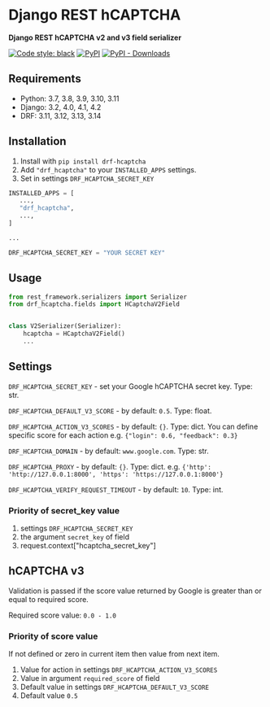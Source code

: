 # Django REST hCAPTCHA

**Django REST hCAPTCHA v2 and v3 field serializer**


[![Code style: black](https://img.shields.io/badge/code%20style-black-000000.svg)](https://github.com/psf/black)
[![PyPI](https://img.shields.io/pypi/v/drf-hcaptcha)](https://pypi.org/project/drf-hcaptcha/)
[![PyPI - Downloads](https://img.shields.io/pypi/dm/drf-hcaptcha)](https://pypi.org/project/drf-hcaptcha/)

## Requirements

*   Python: 3.7, 3.8, 3.9, 3.10, 3.11
*   Django: 3.2, 4.0, 4.1, 4.2
*   DRF: 3.11, 3.12, 3.13, 3.14

## Installation
1.  Install with `pip install drf-hcaptcha`
2.  Add `"drf_hcaptcha"` to your `INSTALLED_APPS` settings.
3.  Set in settings `DRF_HCAPTCHA_SECRET_KEY`

```python
INSTALLED_APPS = [
   ...,
   "drf_hcaptcha",
   ...,
]

...

DRF_HCAPTCHA_SECRET_KEY = "YOUR SECRET KEY"
```

## Usage

```python
from rest_framework.serializers import Serializer
from drf_hcaptcha.fields import HCaptchaV2Field


class V2Serializer(Serializer):
    hcaptcha = HCaptchaV2Field()
    ...

```

## Settings

`DRF_HCAPTCHA_SECRET_KEY` - set your Google hCAPTCHA secret key. Type: str.

`DRF_HCAPTCHA_DEFAULT_V3_SCORE` - by default: `0.5`. Type: float.

`DRF_HCAPTCHA_ACTION_V3_SCORES` - by default: `{}`. Type: dict. You can define specific score for each action e.g. `{"login": 0.6, "feedback": 0.3}`

`DRF_HCAPTCHA_DOMAIN` - by default: `www.google.com`. Type: str.

`DRF_HCAPTCHA_PROXY` - by default: `{}`. Type: dict. e.g. `{'http': 'http://127.0.0.1:8000', 'https': 'https://127.0.0.1:8000'}`

`DRF_HCAPTCHA_VERIFY_REQUEST_TIMEOUT` - by default: `10`. Type: int.

### Priority of secret_key value

1.  settings `DRF_HCAPTCHA_SECRET_KEY`
2.  the argument `secret_key` of field
3.  request.context["hcaptcha_secret_key"]

## hCAPTCHA v3

Validation is passed if the score value returned by Google is greater than or equal to required score.

Required score value: `0.0 - 1.0`

### Priority of score value

If not defined or zero in current item then value from next item.

1.  Value for action in settings `DRF_HCAPTCHA_ACTION_V3_SCORES`
2.  Value in argument `required_score` of field
3.  Default value in settings `DRF_HCAPTCHA_DEFAULT_V3_SCORE`
4.  Default value `0.5`

